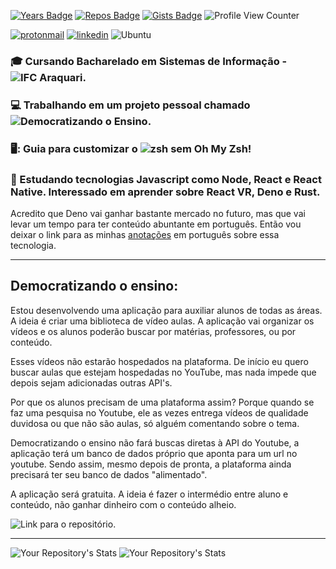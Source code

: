[![Years Badge](https://badges.pufler.dev/years/hbenvenutti)](https://badges.pufler.dev)
[![Repos Badge](https://badges.pufler.dev/repos/hbenvenutti)](https://badges.pufler.dev)
[![Gists Badge](https://badges.pufler.dev/gists/hbenvenutti)](https://badges.pufler.dev)
![Profile View Counter](https://komarev.com/ghpvc/?username=hbenvenutti)

[![protonmail](https://img.shields.io/badge/ProtonMail-8B89CC?style=for-the-badge&logo=protonmail&logoColor=white)](mailto:huambenvenutti@protonmail.com)
[![linkedin](https://img.shields.io/badge/LinkedIn-0077B5?style=for-the-badge&logo=linkedin&logoColor=white)](https://linkedin.com/in/huam-benvenutti)
![Ubuntu](https://img.shields.io/badge/Ubuntu-E95420?style=for-the-badge&logo=ubuntu&logoColor=white)
 	

### :mortar_board: Cursando Bacharelado em Sistemas de Informação - ![IFC Araquari](https://araquari.ifc.edu.br/).
### :computer: Trabalhando em um projeto pessoal chamado ![Democratizando o Ensino](https://github.com/SevenSeas-tech/dem-ensino).
### 🖥️: Guia para customizar o ![zsh sem Oh My Zsh!](https://hbenvenutti.notion.site/Configurando-o-ZSH-sem-o-OH-MY-ZSH-64cffdcbc55745339a8a1c2d9c1455d2)
### :book: Estudando tecnologias Javascript como Node, React e React Native. Interessado em aprender sobre React VR, Deno e Rust.


Acredito que Deno vai ganhar bastante mercado no futuro, mas que vai levar um tempo para ter conteúdo abuntante em português. Então vou deixar o link para as minhas [anotações](https://www.notion.so/Deno-0c7cac084b9443fcaedbe679e77ea551) em português sobre essa tecnologia.

<hr>

## Democratizando o ensino:

Estou desenvolvendo uma aplicação para auxiliar alunos de todas as áreas. A ideia é criar uma biblioteca de vídeo aulas. A aplicação vai organizar os vídeos e os alunos poderão buscar por matérias, professores, ou por conteúdo.

Esses vídeos não estarão hospedados na plataforma. De início eu quero buscar aulas que estejam hospedadas no YouTube, mas nada impede que depois sejam adicionadas outras API's.

Por que os alunos precisam de uma plataforma assim? Porque quando se faz uma pesquisa no Youtube, ele as vezes entrega vídeos de qualidade duvidosa ou que não são aulas, só alguém comentando sobre o tema.

Democratizando o ensino não fará buscas diretas à API do Youtube, a aplicação terá um banco de dados próprio que aponta para um url no youtube. Sendo assim, mesmo depois de pronta, a plataforma ainda precisará ter seu banco de dados "alimentado".

A aplicação será gratuita. A ideia é fazer o intermédio entre aluno e conteúdo, não ganhar dinheiro com o conteúdo alheio.

![Link para o repositório.](https://github.com/SevenSeas-tech/dem-ensino)

<hr>
 
![Your Repository's Stats](https://github-readme-stats.vercel.app/api/top-langs/?username=hbenvenutti&theme=blue-white)
![Your Repository's Stats](https://github-readme-stats.vercel.app/api?username=hbenvenutti&show_icons=true)


<!--
**hbenvenutti/hbenvenutti** is a ✨ _special_ ✨ repository because its `README.md` (this file) appears on your GitHub profile.


Here are some ideas to get you started:

- 🔭 I’m currently working on ...
- 🌱 I’m currently learning ...
- 👯 I’m looking to collaborate on ...
- 🤔 I’m looking for help with ...
- 💬 Ask me about ...
- 📫 How to reach me: ...
- 😄 Pronouns: ...
- ⚡ Fun fact: ...
-->
